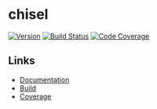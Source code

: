 chisel
======

[![Version](https://img.shields.io/pypi/v/template-specialize.svg)](https://pypi.org/project/template-specialize/)
[![Build Status](https://travis-ci.org/craigahobbs/template-specialize.svg?branch=master)](https://travis-ci.org/craigahobbs/template-specialize)
[![Code Coverage](https://codecov.io/gh/craigahobbs/template-specialize/branch/master/graph/badge.svg)](https://codecov.io/gh/craigahobbs/template-specialize)

Links
-----

- [Documentation](https://craigahobbs.github.io/chisel/index.html)
- [Build](https://travis-ci.org/craigahobbs/chisel)
- [Coverage](https://codecov.io/gh/craigahobbs/chisel)
